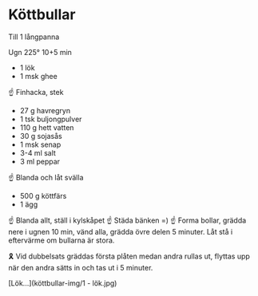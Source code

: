 Köttbullar
==========

Till 1 långpanna

Ugn 225° 10+5 min

* 1 lök
* 1 msk ghee

☝ Finhacka, stek

* 27 g havregryn
* 1 tsk buljongpulver
* 110 g hett vatten 
* 30 g sojasås
* 1 msk senap
* 3-4 ml salt
* 3 ml peppar

☝ Blanda och låt svälla

* 500 g köttfärs
* 1 ägg

☝ Blanda allt, ställ i kylskåpet
☝ Städa bänken =)
☝ Forma bollar, grädda nere i ugnen 10 min, vänd alla,
grädda övre delen 5 minuter.  Låt stå i eftervärme om bullarna är
stora.

🎗 Vid dubbelsats gräddas första plåten medan andra rullas ut, flyttas
upp när den andra sätts in och tas ut i 5 minuter.

[Lök...](köttbullar-img/1 - lök.jpg)
